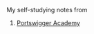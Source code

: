 My self-studying notes from

1. [Portswigger Academy](!https://portswigger.net/web-security/learning-path)
